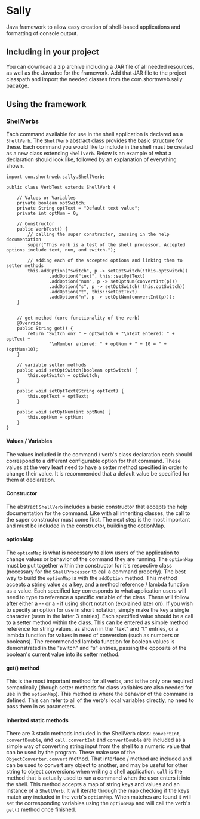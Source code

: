 # Sally
Java framework to allow easy creation of shell-based applications and formatting of console output.
## Including in your project
You can download a zip archive including a JAR file of all needed resources, as well as the Javadoc for the framework. Add that JAR file to the project classpath and import the needed classes from the com.shortnweb.sally pacakge.
## Using the framework
### ShellVerbs
Each command available for use in the shell application is declared as a `ShellVerb`. The `ShellVerb` abstract class provides the basic structure for these. Each command you would like to include in the shell must be created as a new class extending `ShellVerb`. Below is an example of what a declaration should look like, followed by an explanation of everything shown.
```
import com.shortnweb.sally.ShellVerb;

public class VerbTest extends ShellVerb {
    
    // Values or Variables
    private boolean optSwitch;
    private String optText = "Default text value";
    private int optNum = 0;
    
    // Constructor
    public VerbTest() {
        // calling the super constructor, passing in the help documentation
        super("This verb is a test of the shell processor. Accepted options include text, num, and switch.");
        
        // adding each of the accepted options and linking them to setter methods
        this.addOption("switch", p -> setOptSwitch(!this.optSwitch))
                .addOption("text", this::setOptText)
                .addOption("num", p -> setOptNum(convertInt(p)))
                .addOption("s", p -> setOptSwitch(!this.optSwitch))
                .addOption("t", this::setOptText)
                .addOption("n", p -> setOptNum(convertInt(p)));
    }


    // get method (core functionality of the verb)
    @Override
    public String get() {
        return "Switch on? " + optSwitch + "\nText entered: " + optText +
                "\nNumber entered: " + optNum + " + 10 = " + (optNum+10);
    }
    
    // variable setter methods
    public void setOptSwitch(boolean optSwitch) {
        this.optSwitch = optSwitch;
    }

    public void setOptText(String optText) {
        this.optText = optText;
    }

    public void setOptNum(int optNum) {
        this.optNum = optNum;
    }
}

```
#### Values / Variables
The values included in the command / verb's class declaration each should correspond to a different configurable option for that command. These values at the very least need to have a setter method specified in order to change their value. It is recommended that a default value be specified for them at declaration.
#### Constructor
The abstract `ShellVerb` includes a basic constructor that accepts the help documentation for the command. Like with all inheriting classes, the call to the super constructor must come first. The next step is the most important and must be included in the constructor, building the optionMap.
#### optionMap
The `optionMap` is what is necessary to allow users of the application to change values or behavior of the command they are running. The `optionMap` must be put together within the constructor for it's respective class (necessary for the `ShellProcessor` to call a command properly). The best way to build the `optionMap` is with the `addOption` method. This method accepts a string value as a key, and a method reference / lambda function as a value. 
Each specified key corresponds to what application users will need to type to reference a specific variable of the class. These will follow after either a -- or a - if using short notation (explained later on). If you wish to specify an option for use in short notation, simply make the key a single character (seen in the latter 3 entries). 
Each specified value should be a call to a setter method within the class. This can be entered as simple method reference for string values, as shown in the "text" and "t" entries, or a lambda function for values in need of conversion (such as numbers or booleans). The recommended lambda function for boolean values is demonstrated in the "switch" and "s" entries, passing the opposite of the boolean's current value into its setter method.
#### get() method
This is the most important method for all verbs, and is the only one required semantically (though setter methods for class variables are also needed for use in the `optionMap`). This method is where the behavior of the command is defined. This can refer to all of the verb's local variables directly, no need to pass them in as parameters. 
#### Inherited static methods
There are 3 static methods included in the ShellVerb class: `convertInt`, `convertDouble`, and `call`. 
`convertInt` and `convertDouble` are included as a simple way of converting string input from the shell to a numeric value that can be used by the program. These make use of the `ObjectConverter.convert` method. That interface / method are included and can be used to convert any object to another, and may be useful for other string to object conversions when writing a shell application.
`call` is the method that is actually used to run a command when the user enters it into the shell. This method accepts a map of string keys and values and an instance of a `ShellVerb`. It will iterate through the map checking if the keys match any included in the verb's `optionMap`. When matches are found it will set the corresponding variables using the `optionMap` and will call the verb's `get()` method once finished.

